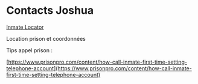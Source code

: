# Contacts Joshua

[Inmate Locator](https://www.bop.gov/inmateloc/)

Location prison et coordonnées 

Tips appel prison : 

[https://www.prisonpro.com/content/how-call-inmate-first-time-setting-telephone-account](https://www.prisonpro.com/content/how-call-inmate-first-time-setting-telephone-account)